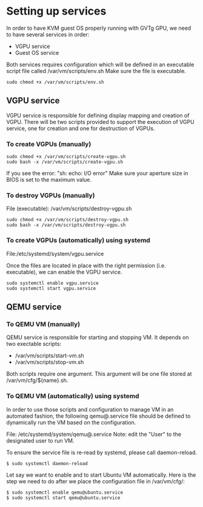 # Setting up services

In order to have KVM guest OS properly running with GVTg GPU, we need to have several services in order:
* VGPU service
* Guest OS service

Both services requires configuration which will be defined in an executable script file called /var/vm/scripts/env.sh  Make sure the file is executable.
```
sudo chmod +x /var/vm/scripts/env.sh
```

## VGPU service

VGPU service is responsible for defining display mapping and creation of VGPU. There will be two scripts provided to support the execution of VGPU service, one for creation and one for destruction of VGPUs.

### To create VGPUs (manually)
```
sudo chmod +x /var/vm/scripts/create-vgpu.sh
sudo bash -x /var/vm/scripts/create-vgpu.sh
```
If you see the error: "sh: echo: I/O error"
Make sure your aperture size in BIOS is set to the maximum value.

### To destroy VGPUs (manually)

File (executable): /var/vm/scripts/destroy-vgpu.sh
```
sudo chmod +x /var/vm/scripts/destroy-vgpu.sh
sudo bash -x /var/vm/scripts/destroy-vgpu.sh
```

### To create VGPUs (automatically) using systemd

File:/etc/systemd/system/vgpu.service

Once the files are located in place with the right permission (i.e. executable), we can enable the VGPU service.
```
sudo systemctl enable vgpu.service
sudo systemctl start vgpu.service
```

## QEMU service

### To QEMU VM (manually)

QEMU service is responsible for starting and stopping VM. It depends on two exectable scripts:
* /var/vm/scripts/start-vm.sh
* /var/vm/scripts/stop-vm.sh

Both scripts require one argument. This argument will be one file stored at /var/vm/cfg/${name}.sh.

### To QEMU VM (automatically) using systemd


In order to use those scripts and configuration to manage VM in an automated fashion, the following qemu@.service file should be defined to dynamically run the VM based on the configuration.

File: /etc/systemd/system/qemu@.service
Note: edit the "User" to the designated user to run VM.

To ensure the service file is re-read by systemd, please call daemon-reload.
```
$ sudo systemctl daemon-reload
```
Let say we want to enable and to start Ubuntu VM automatically. Here is the step we need to do after we place the configuration file in /var/vm/cfg/:
```
$ sudo systemctl enable qemu@ubuntu.service
$ sudo systemctl start qemu@ubuntu.service
```
